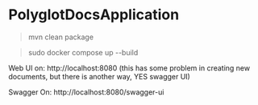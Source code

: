 # PolyglotDocsApplication

> mvn clean package

> sudo docker compose up --build

Web UI on: http://localhost:8080 (this has some problem in creating new documents, but there is another way, YES swagger UI)

Swagger On: http://localhost:8080/swagger-ui